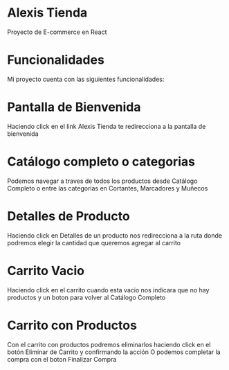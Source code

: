 # Alexis Tienda

Proyecto de E-commerce en React

# Funcionalidades

Mi proyecto cuenta con las siguientes funcionalidades:

# Pantalla de Bienvenida

Haciendo click en el link Alexis Tienda te redirecciona a la pantalla de bienvenida

# Catálogo completo o categorias

Podemos navegar a traves de todos los productos desde Catálogo Completo o entre las categorias en Cortantes, Marcadores y Muñecos

# Detalles de Producto

Haciendo click en Detalles de un producto nos redirecciona a la ruta donde podremos elegir la cantidad que queremos agregar al carrito

# Carrito Vacio

Haciendo click en el carrito cuando esta vacio nos indicara que no hay productos y un boton para volver al Catálogo Completo

# Carrito con Productos

Con el carrito con productos podremos eliminarlos haciendo click en el botón Eliminar de Carrito y confirmando la acción
O podemos completar la compra con el boton Finalizar Compra
